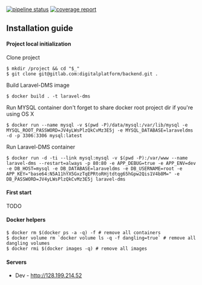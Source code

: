 [![pipeline status](https://git.codenetix.com/dms/backend/badges/master/pipeline.svg)](https://git.codenetix.com/dms/backend/commits/master)
[![coverage report](https://git.codenetix.com/dms/backend/badges/master/coverage.svg)](https://git.codenetix.com/dms/backend/commits/master)

Installation guide
---------------------
#### Project local initialization

Clone project

    $ mkdir /project && cd "$_"
    $ git clone git@gitlab.com:digitalplatform/backend.git .
    
Build Laravel-DMS image

    $ docker build . -t laravel-dms
    
Run MYSQL container don't forget to share docker root project dir if you're using OS X 

    $ docker run --name mysql -v $(pwd -P)/data/mysql:/var/lib/mysql -e MYSQL_ROOT_PASSWORD=JV4yLWsPlzQkCvMz3E5j -e MYSQL_DATABASE=laraveldms -d -p 3306:3306 mysql:latest

Run Laravel-DMS container

    $ docker run -d -ti --link mysql:mysql -v $(pwd -P):/var/www --name laravel-dms --restart=always -p 80:80 -e APP_DEBUG=true -e APP_ENV=dev -e DB_HOST=mysql -e DB_DATABASE=laraveldms -e DB_USERNAME=root -e APP_KEY="base64:N5A11hYX5GxzTqEPRtoRHjtdtqg65hGpw2Qis1V4b8M=" -e DB_PASSWORD=JV4yLWsPlzQkCvMz3E5j laravel-dms
    
#### First start
   
 TODO
   
#### Docker helpers 

    $ docker rm $(docker ps -a -q) -f # remove all containers
    $ docker volume rm `docker volume ls -q -f dangling=true` # remove all dangling volumes
    $ docker rmi $(docker images -q) # remove all images
    
#### Servers

* Dev - http://128.199.214.52